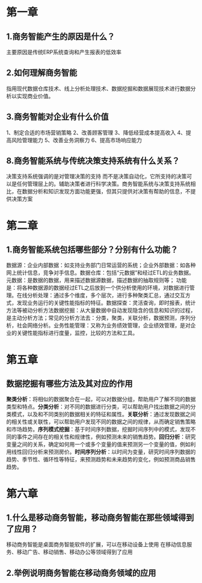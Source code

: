 # 第一章
## 1.商务智能产生的原因是什么？
主要原因是传统ERP系统查询和产生报表的低效率

## 2.如何理解商务智能
指用现代数据仓库技术、线上分析处理技术、数据挖掘和数据展现技术进行数据分析以实现商业价值。

## 3.商务智能对企业有什么价值
1、制定合适的市场营销策略
2、改善顾客管理
3、降低经营成本提高收入
4、提高风险管理能力
5、改善业务洞察力
6、提高市场响应能力

## 8.商务智能系统与传统决策支持系统有什么关系？
​决策支持系统强调的是对管理决策的支持 而不是决策自动化，它所支持的决策可以是任何管理层上的。辅助决策者进行科学决策。
​商务智能系统与决策支持系统相比，在数据分析和知识发现方面功能更强，但其只提供对决策有帮助的信息，不提供决策方案

# 第二章
## 1.商务智能系统包括哪些部分？分别有什么功能？
​数据源：企业内部数据：如支持业务部门日常运营的系统；企业外部数据：如各种网上统计信息，竞争对手信息。
​数据仓库：包括“元数据”和经过ETL的业务数据。元数据：是数据的数据，用来描述数据源数据，描述数据的抽取规则等； 功能是：将各种数据源的数据经过ETL之后放到一个供分析使用的环境，对数据进行管理。
​在线分析处理：通过多个维度，多个层次，进行多种聚类汇总，通过交互方式，发现业务运行的关键性能指标的特征。
​数据探查：灵活查询，即时报表，统计方法等被动分析方法
​数据挖掘：从大量数据中自动发现隐含的信息和知识的过程，是主动分析方法；常见的分析方法去：分类，聚类，关联分析，数据预测，序列分析，社会网络分析。
​业务性能管理：又称为业务绩效管理，企业绩效管理，是对企业的关键性能指标进行度量，监控，比较的方法和工具。

# 第五章
## 数据挖掘有哪些方法及其对应的作用 
**​聚类分析**：将相似的数据聚合在一起，可以对数据分组，帮助用户了解不同的数据类型和特点。
**​分类分析**：对不同的数据进行分类，可以帮助用户找出数据之间的分类模式，以及和不同类别的数据相关的特征和属性。
**​关联分析**：通过发现数据之间的相关性或关联性，可以帮助用户发现不同的数据之间的规律，从而确定销售策略和市场趋势。
**​序列模式挖掘**：基于时间序列数据，挖掘时间序列中的模式，发现不同的事件之间存在的相关性和规律性，例如预测未来的销售趋势。
**​回归分析**：研究变量之间的关系，确定如何用一个或多个变量的值来预测另一个变量的值，例如利用线性回归分析来预测房价。
**​时间序列分析**：以时间为变量，研究时间序列数据的趋势、季节性、循环性等特征，来预测趋势和未来趋势的变化，例如预测商品销售趋势。

# 第六章
## 1.什么是移动商务智能，移动商务智能在那些领域得到了应用？
移动商务智能是桌面商务智能软件的扩展，可以在移动设备上使用
在移动信息服务、移动广告、移动销售、移动办公等领域得到了应用
## 2.举例说明商务智能在移动商务领域的应用
